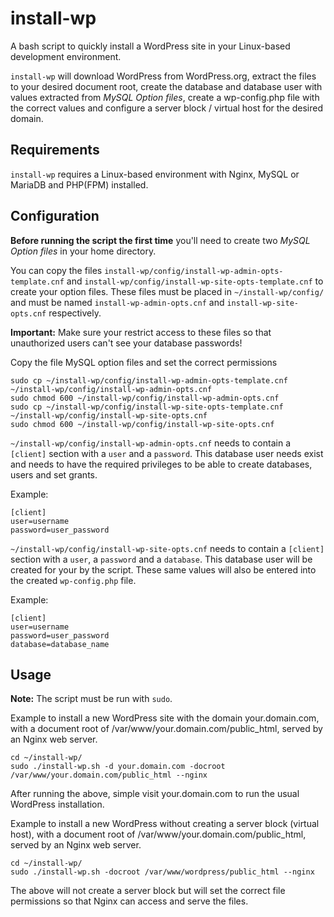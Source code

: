 # install-wp

A bash script to quickly install a WordPress site in your Linux-based development environment.

`install-wp` will download WordPress from WordPress.org, extract the files to your desired document root, create the database and database user with values extracted from _MySQL Option files_, create a wp-config.php file with the correct values and configure a server block / virtual host for the desired domain.

## Requirements

`install-wp` requires a Linux-based environment with Nginx, MySQL or MariaDB and PHP(FPM) installed.

## Configuration

**Before running the script the first time** you'll need to create two _MySQL Option files_ in your home directory.

You can copy the files `install-wp/config/install-wp-admin-opts-template.cnf` and `install-wp/config/install-wp-site-opts-template.cnf` to create your option files.
These files must be placed in `~/install-wp/config/` and must be named `install-wp-admin-opts.cnf` and `install-wp-site-opts.cnf` respectively.

**Important:** Make sure your restrict access to these files so that unauthorized users can't see your database passwords!

Copy the file MySQL option files and set the correct permissions

```
sudo cp ~/install-wp/config/install-wp-admin-opts-template.cnf ~/install-wp/config/install-wp-admin-opts.cnf
sudo chmod 600 ~/install-wp/config/install-wp-admin-opts.cnf
sudo cp ~/install-wp/config/install-wp-site-opts-template.cnf ~/install-wp/config/install-wp-site-opts.cnf
sudo chmod 600 ~/install-wp/config/install-wp-site-opts.cnf
```

`~/install-wp/config/install-wp-admin-opts.cnf` needs to contain a `[client]` section with a `user` and a `password`. This database user needs exist and needs to have the required privileges to be able to create databases, users and set grants.

Example:

```
[client]
user=username
password=user_password
```

`~/install-wp/config/install-wp-site-opts.cnf` needs to contain a `[client]` section with a `user`, a `password` and a `database`. This database user will be created for your by the script. These same values will also be entered into the created `wp-config.php` file.

Example:

```
[client]
user=username
password=user_password
database=database_name
```

## Usage

**Note:** The script must be run with `sudo`.

Example to install a new WordPress site with the domain your.domain.com, with a document root of /var/www/your.domain.com/public_html, served by an Nginx web server.

```
cd ~/install-wp/
sudo ./install-wp.sh -d your.domain.com -docroot /var/www/your.domain.com/public_html --nginx
```

After running the above, simple visit your.domain.com to run the usual WordPress installation.

Example to install a new WordPress without creating a server block (virtual host), with a document root of /var/www/your.domain.com/public_html, served by an Nginx web server.

```
cd ~/install-wp/
sudo ./install-wp.sh -docroot /var/www/wordpress/public_html --nginx
```

The above will not create a server block but will set the correct file permissions so that Nginx can access and serve the files.
